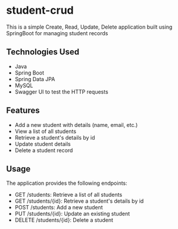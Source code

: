 # student-crud
This is a simple Create, Read, Update, Delete application built using SpringBoot for managing student records

## Technologies Used
- Java
- Spring Boot
- Spring Data JPA
- MySQL
- Swagger UI to test the HTTP requests

## Features

- Add a new student with details (name, email, etc.)
- View a list of all students
- Retrieve a student's details by id
- Update student details
- Delete a student record


## Usage

The application provides the following endpoints:

- GET /students: Retrieve a list of all students
- GET /students/{id}: Retrieve a student's details by id
- POST /students: Add a new student
- PUT /students/{id}: Update an existing student
- DELETE /students/{id}: Delete a student
